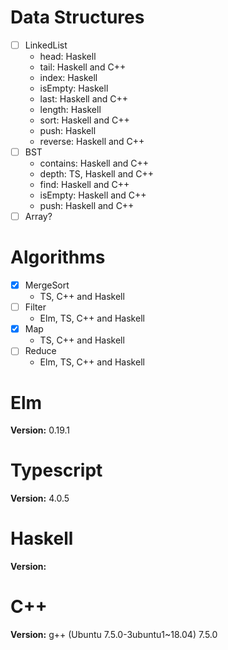 # Data Structures

- [ ] LinkedList
  - head: Haskell
  - tail: Haskell and C++
  - index: Haskell
  - isEmpty: Haskell
  - last: Haskell and C++
  - length: Haskell
  - sort: Haskell and C++
  - push: Haskell
  - reverse: Haskell and C++
- [ ] BST
  - contains: Haskell and C++
  - depth: TS, Haskell and C++
  - find: Haskell and C++
  - isEmpty: Haskell and C++
  - push: Haskell and C++
- [ ] Array?

# Algorithms

<!-- Assuming this operations will be in linked lists -->
- [x] MergeSort
  - TS, C++ and Haskell
- [ ] Filter
  - Elm, TS, C++ and Haskell
- [x] Map
  - TS, C++ and Haskell
- [ ] Reduce
  - Elm, TS, C++ and Haskell

# Elm

**Version:** 0.19.1

# Typescript

**Version:** 4.0.5

# Haskell

**Version:**

# C++

**Version:** g++ (Ubuntu 7.5.0-3ubuntu1~18.04) 7.5.0
